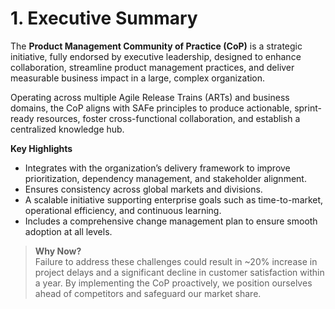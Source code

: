 # 1. Executive Summary

The **Product Management Community of Practice (CoP)** is a strategic initiative, fully endorsed by executive leadership, designed to enhance collaboration, streamline product management practices, and deliver measurable business impact in a large, complex organization.

Operating across multiple Agile Release Trains (ARTs) and business domains, the CoP aligns with SAFe principles to produce actionable, sprint-ready resources, foster cross-functional collaboration, and establish a centralized knowledge hub.

**Key Highlights**  
- Integrates with the organization’s delivery framework to improve prioritization, dependency management, and stakeholder alignment.  
- Ensures consistency across global markets and divisions.  
- A scalable initiative supporting enterprise goals such as time-to-market, operational efficiency, and continuous learning.  
- Includes a comprehensive change management plan to ensure smooth adoption at all levels.

> **Why Now?**  
> Failure to address these challenges could result in ~20% increase in project delays and a significant decline in customer satisfaction within a year. By implementing the CoP proactively, we position ourselves ahead of competitors and safeguard our market share.

